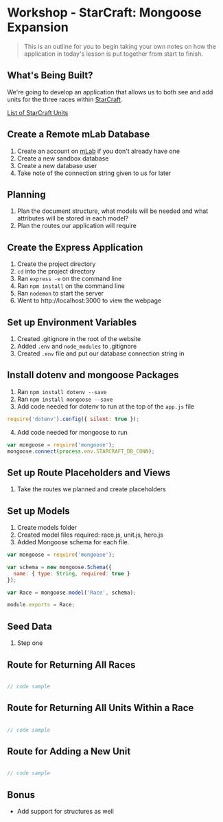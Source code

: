 # Workshop - StarCraft: Mongoose Expansion

> This is an outline for you to begin taking your own notes on how the application in today's lesson is put together from start to finish.

## What's Being Built?

We're going to develop an application that allows us to both see and add units for the three races within [StarCraft](http://us.blizzard.com/en-us/games/sc/).

[List of StarCraft Units](http://starcraft.wikia.com/wiki/List_of_StarCraft_II_units)

## Create a Remote mLab Database

1. Create an account on [mLab](https://mlab.com/) if you don't already have one
2. Create a new sandbox database
3. Create a new database user
4. Take note of the connection string given to us for later

## Planning

1. Plan the document structure, what models will be needed and what attributes will be stored in each model?
2. Plan the routes our application will require

## Create the Express Application

1. Create the project directory
2. `cd` into the project directory
3. Ran `express -e` on the command line
4. Ran `npm install` on the command line
5. Ran `nodemon` to start the server
6. Went to http://localhost:3000 to view the webpage

## Set up Environment Variables

1. Created .gitignore in the root of the website
2. Added `.env` and `node_modules` to .gitignore
3. Created `.env` file and put our database connection string in

## Install dotenv and mongoose Packages

1. Ran `npm install dotenv --save`
2. Ran `npm install mongoose --save`
3. Add code needed for dotenv to run at the top of the `app.js` file

```js
require('dotenv').config({ silent: true });
```

4. Add code needed for mongoose to run

```js
var mongoose = require('mongoose');
mongoose.connect(process.env.STARCRAFT_DB_CONN);
```

## Set up Route Placeholders and Views

1. Take the routes we planned and create placeholders

## Set up Models

1. Create models folder
2. Created model files required: race.js, unit.js, hero.js
3. Added Mongoose schema for each file.

```js
var mongoose = require('mongoose');

var schema = new mongoose.Schema({
  name: { type: String, required: true }
});

var Race = mongoose.model('Race', schema);

module.exports = Race;
```

## Seed Data

1. Step one

## Route for Returning All Races

```js

// code sample

```

## Route for Returning All Units Within a Race

```js

// code sample

```

## Route for Adding a New Unit

```js

// code sample

```

## Bonus

- Add support for structures as well
